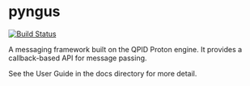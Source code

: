 # pyngus #

[![Build Status](https://travis-ci.org/FlaPer87/pyngus.svg)](https://travis-ci.org/FlaPer87/pyngus)

A messaging framework built on the QPID Proton engine.  It provides a
callback-based API for message passing.

See the User Guide in the docs directory for more detail.
